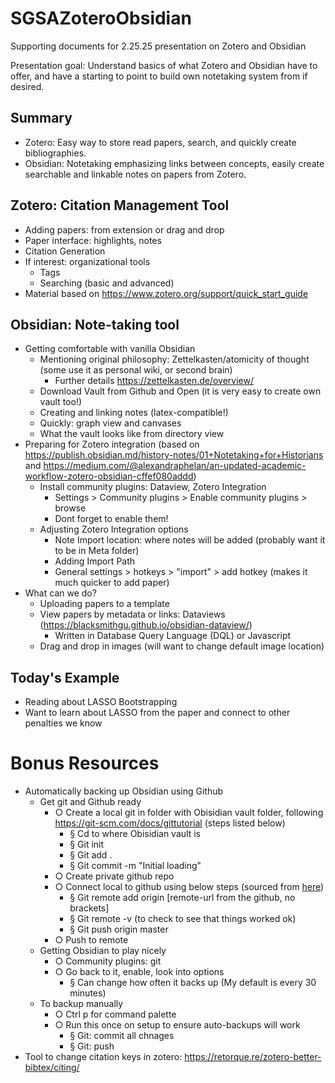 # SGSAZoteroObsidian
Supporting documents for 2.25.25 presentation on Zotero and Obsidian

Presentation goal: Understand basics of what Zotero and Obsidian have to offer, and have a starting to point to build own notetaking system from if desired.

## Summary
- Zotero: Easy way to store read papers, search, and quickly create bibliographies.
- Obsidian: Notetaking emphasizing links between concepts, easily create searchable and linkable notes on papers from Zotero.

## Zotero: Citation Management Tool
- Adding papers: from extension or drag and drop
- Paper interface: highlights, notes
- Citation Generation
- If interest: organizational tools
  - Tags
  - Searching (basic and advanced)
- Material based on https://www.zotero.org/support/quick_start_guide

## Obsidian: Note-taking tool
- Getting comfortable with vanilla Obsidian
  - Mentioning original philosophy: Zettelkasten/atomicity of thought (some use it as personal wiki, or second brain)
     - Further details https://zettelkasten.de/overview/
  - Download Vault from Github and Open (it is very easy to create own vault too!)
  - Creating and linking notes (latex-compatible!)
  - Quickly: graph view and canvases
  - What the vault looks like from directory view
- Preparing for Zotero integration (based on https://publish.obsidian.md/history-notes/01+Notetaking+for+Historians and https://medium.com/@alexandraphelan/an-updated-academic-workflow-zotero-obsidian-cffef080addd)
  - Install community plugins: Dataview, Zotero Integration
    - Settings > Community plugins > Enable community plugins > browse
    - Dont forget to enable them!
  - Adjusting Zotero Integration options
    - Note Import location: where notes will be added (probably want it to be in Meta folder)
    - Adding Import Path
    - General settings > hotkeys > "import" > add hotkey (makes it much quicker to add paper)
- What can we do?
  - Uploading papers to a template
  - View papers by metadata or links: Dataviews (https://blacksmithgu.github.io/obsidian-dataview/)
    - Written in Database Query Language (DQL) or Javascript
  - Drag and drop in images (will want to change default image location)

## Today's Example
- Reading about LASSO Bootstrapping
- Want to learn about LASSO from the paper and connect to other penalties we know

# Bonus Resources
- Automatically backing up Obsidian using Github
  - Get git and Github ready
    - ○ Create a local git in folder with Obisidian vault folder, following https://git-scm.com/docs/gittutorial (steps listed below)
  		- § Cd to where Obisidian vault is
  		- § Git init
  		- § Git add .
  		- § Git commit -m "Initial loading"
    - ○ Create private github repo
    - ○ Connect local to github using below steps (sourced from [here]([url](https://docs.github.com/en/migrations/importing-source-code/using-the-command-line-to-import-source-code/adding-locally-hosted-code-to-github#adding-a-local-repository-to-github-using-git)))
      - § Git remote add origin [remote-url from the github, no brackets]
      - § Git remote -v   (to check to see that things worked ok)
      - § Git push origin master
    - ○ Push to remote
  - Getting Obsidian to play nicely
    - ○ Community plugins: git
    - ○ Go back to it, enable, look into options
      - § Can change how often it backs up (My default is every 30 minutes)
  - To backup manually
    - ○ Ctrl p for command palette
    - ○ Run this once on setup to ensure auto-backups will work
      - § Git: commit all chnages
      - § Git: push
- Tool to change citation keys in zotero: https://retorque.re/zotero-better-bibtex/citing/

